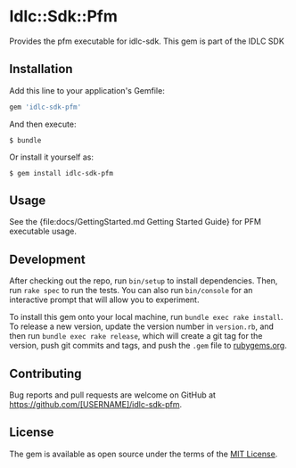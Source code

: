 # Idlc::Sdk::Pfm

Provides the pfm executable for idlc-sdk. This gem is part of the IDLC SDK

## Installation

Add this line to your application's Gemfile:

```ruby
gem 'idlc-sdk-pfm'
```

And then execute:

    $ bundle

Or install it yourself as:

    $ gem install idlc-sdk-pfm

## Usage

See the {file:docs/GettingStarted.md Getting Started Guide} for PFM executable usage.

## Development

After checking out the repo, run `bin/setup` to install dependencies. Then, run `rake spec` to run the tests. You can also run `bin/console` for an interactive prompt that will allow you to experiment.

To install this gem onto your local machine, run `bundle exec rake install`. To release a new version, update the version number in `version.rb`, and then run `bundle exec rake release`, which will create a git tag for the version, push git commits and tags, and push the `.gem` file to [rubygems.org](https://rubygems.org).

## Contributing

Bug reports and pull requests are welcome on GitHub at https://github.com/[USERNAME]/idlc-sdk-pfm.

## License

The gem is available as open source under the terms of the [MIT License](http://opensource.org/licenses/MIT).
